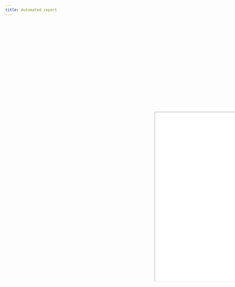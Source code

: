 ```yaml
---
title: Automated report
---
```


<br/>

<iframe  width="1900" height="1080" src="./assets/images/Rmarkdown_example.html" height="500px" width="900px" style="-webkit-transform:scale(0.5);-moz-transform-scale(0.5);"></iframe>

<br/>

